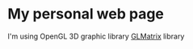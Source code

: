 # My personal web page
I'm using OpenGL 3D graphic library [GLMatrix](https://glmatrix.net) library
